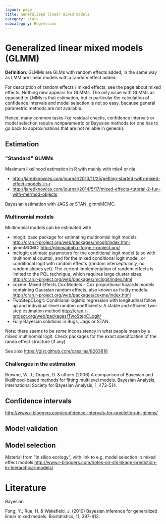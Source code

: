 ```yaml
---
layout: page
title: Generalized linear mixed models
category: stats
subcategory: Regression
---
```


Generalized linear mixed models (GLMM)
===


**Definition**: GLMMs are GLMs with random effects added, in the same way as LMM are linear models with a random effect added. 

For description of random effects / mixed effects, see the page about mixed effects. Nothing new appears for GLMMs. The only issue with GLMMs as opposed to LMMs is that estimation, but in particular the calculation of confidence intervals and model selection is not so easy, because general parametric methods are not available. 

Hence, many common tasks like residual checks, confidence intervals or model selection require nonparametric or Bayesian methods (or one has to go back to approximations that are not reliable in general). 

## Estimation

### "Standard" GLMMs

Maximum likelihood estimation in R with mainly with mle4 or nle. 

* http://jaredknowles.com/journal/2013/11/25/getting-started-with-mixed-effect-models-in-r
* http://jaredknowles.com/journal/2014/5/17/mixed-effects-tutorial-2-fun-with-mermod-objects

Bayesian estimation with JAGS or STAN, glmmMCMC.

### Multinomial models 

Multinomial models can be estimated with

* mlogit: base package for estimating multinomial logit models http://cran.r-project.org/web/packages/mlogit/index.html 
* glmmMCMC: http://glmmadmb.r-forge.r-project.org/
* mclogit: estimate parameters for the conditional logit model (also with multinomial counts), and for the mixed conditional logit model, or conditional logit with random effects (random intercepts only, no random slopes yet). The current implementation of random effects is limited to the PQL technique, which requires large cluster sizes. http://cran.r-project.org/web/packages/mclogit/index.html
* coxme: Mixed Effects Cox Models - Cox proportional hazards models containing Gaussian random effects, also known as frailty models. http://cran.r-project.org/web/packages/coxme/index.html
* TwoStepCLogit: Conditional logistic regression with longitudinal follow up and individual-level random coefficients: A stable and efficient two-step estimation method http://cran.r-project.org/web/packages/TwoStepCLogit/
* Fully Bayesian solutions in Bugs, Jags or STAN

Note: there seems to be some inconsistency in what people mean by a mixed multinomial logit. Check packages for the exact specification of the rando effect structure (if any)

See also https://gist.github.com/casallas/8263818

### Challenges in the estimation 

Browne, W. J.; Draper, D. & others (2006) A comparison of Bayesian and likelihood-based methods for fitting multilevel models. Bayesian Analysis, International Society for Bayesian Analysis, 1, 473-514.


## Confidence intervals 

http://www.r-bloggers.com/confidence-intervals-for-prediction-in-glmms/


## Model validation 


## Model selection 

Material from "in silico ecology", with link to e.g. model selection in mixed effect models
http://www.r-bloggers.com/notes-on-shrinkage-prediction-in-hierarchical-models/






# Literature

Bayesian 

Fong, Y.; Rue, H. & Wakefield, J. (2010) Bayesian inference for generalized linear mixed models. Biostatistics, 11, 397-412.
